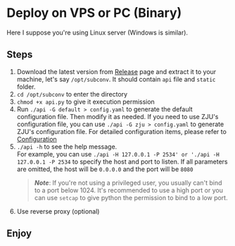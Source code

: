 # Deploy on VPS or PC (Binary)
Here I suppose you're using Linux server (Windows is similar).  

## Steps
1. Download the latest version from [Release](https://github.com/SubConv/SubConv/releases) page and extract it to your machine, let's say `/opt/subconv`. It should contain `api` file and `static` folder.
2. `cd /opt/subconv` to enter the directory
3. `chmod +x api.py` to give it execution permission
4. Run `./api -G default > config.yaml` to generate the default configuration file. Then modify it as needed. If you need to use ZJU's configuration file, you can use `./api -G zju > config.yaml` to generate ZJU's configuration file. For detailed configuration items, please refer to [Configuration](../configuration/overview)
5. `./api -h` to see the help message.  
   For example, you can use `./api -H 127.0.0.1 -P 2534' or './api -H 127.0.0.1 -P 2534` to specify the host and port to listen. If all parameters are omitted, the host will be `0.0.0.0` and the port will be `8080`  
   > ***Note***: If you're not using a privileged user, you usually can't bind to a port below 1024. It's recommended to use a high port or you can use `setcap` to give python the permission to bind to a low port.
6. Use reverse proxy (optional)

## Enjoy
